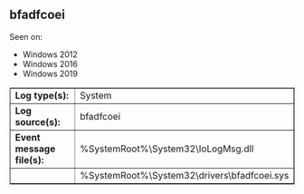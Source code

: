 ## bfadfcoei

Seen on:
* Windows 2012
* Windows 2016
* Windows 2019

<table border="1" class="docutils">
  <tbody>
    <tr>
      <td><b>Log type(s):</b></td>
      <td>System</td>
    </tr>
    <tr>
      <td><b>Log source(s):</b></td>
      <td>bfadfcoei</td>
    </tr>
    <tr>
      <td><b>Event message file(s):</b></td>
      <td>%SystemRoot%\System32\IoLogMsg.dll</td>
    </tr>
    <tr>
      <td>&nbsp;</td>
      <td>%SystemRoot%\System32\drivers\bfadfcoei.sys</td>
    </tr>
  </tbody>
</table>

&nbsp;

